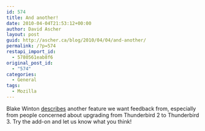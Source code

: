 ```yaml
---
id: 574
title: And another!
date: 2010-04-04T21:53:12+00:00
author: David Ascher
layout: post
guid: http://ascher.ca/blog/2010/04/04/and-another/
permalink: /?p=574
restapi_import_id:
  - 5780561eab8f6
original_post_id:
  - "574"
categories:
  - General
tags:
  - Mozilla
---
```

Blake Winton [describes](http://weblog.latte.ca/blake/employment/mozilla/thunderbird/migrationAssistantV1.html) another feature we want feedback from, especially from people concerned about upgrading from Thunderbird 2 to Thunderbird 3. Try the add-on and let us know what you think!